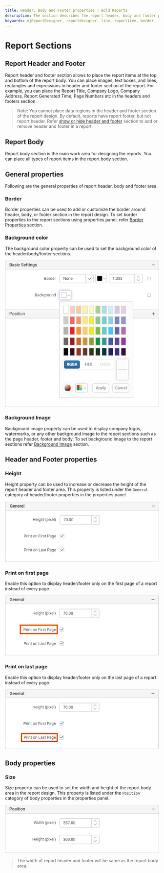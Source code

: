 ```yaml
---
title: Header, Body and Footer properties | Bold Reports
description: The section describes the report header, body and footer properties, the common and specific properties are categorized separately.
keywords: ejReportDesigner, reportdesigner, line, reportitem, border
---
```


# Report Sections

## Report Header and Footer

Report header and footer section allows to place the report items at the top and bottom of the report body. You can place images, text boxes, and lines, rectangles and expressions in header and footer section of the report. For example, you can place the Report Title, Company Logo, Company Address, Report Generated Time, Page Numbers etc in the headers and footers section.

> Note: You cannot place data regions in the header and footer section of the report design. By default, reports have report footer, but not report header. Refer [show or hide header and footer](./../../compose-report/show-or-hide-header-footer-in-report/) section to add or remove header and footer in a report.

## Report Body

Report body section is the main work area for designing the reports. You can place all types of report items in the report body section.

## General properties

Following are the general properties of report header, body and footer area.

### Border

Border properties can be used to add or customize the border around header, body, or footer section in the report design. To set border properties to the report sections using properties panel, refer [Border Properties](./../../compose-report/common-properties/#border-properties) section.

### Background color

The background color property can be used to set the background color of the header/body/footer sections.

![Background color](/static/assets/on-premise/images/report-designer/report-items/properties-panel/body-background-color-picker.png)

### Background Image

Background image property can be used to display company logos, watermarks, or any other background image to the report sections such as the page header, footer and body. To set background image to the report sections refer [Background Image](./../../compose-report/background-image/) section.

## Header and Footer properties

### Height

Height property can be used to increase or decrease the height of the report header and footer area. This property is listed under the `General` category of header/footer properties in the properties panel.

![Header and footer height property](/static/assets/on-premise/images/report-designer/report-items/properties-panel/header-footer-height.png)

### Print on first page

Enable this option to display header/footer only on the first page of a report instead of every page.

![Print on first page](/static/assets/on-premise/images/report-designer/report-items/properties-panel/print-on-page-property.png)

### Print on last page

Enable this option to display header/footer only on the last page of a report instead of every page.

![Print on last page](/static/assets/on-premise/images/report-designer/report-items/properties-panel/print-on-last-page-property.png)

## Body properties

### Size

Size property can be used to set the width and height of the report body area in the report design. This property is listed under the `Position` category of body properties in the properties panel.

![Report body width and height](/static/assets/on-premise/images/report-designer/report-items/properties-panel/body-size-property.png)

> The width of report header and footer will be same as the report body area.